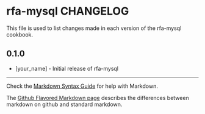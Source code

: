 rfa-mysql CHANGELOG
===================

This file is used to list changes made in each version of the rfa-mysql cookbook.

0.1.0
-----
- [your_name] - Initial release of rfa-mysql

- - -
Check the [Markdown Syntax Guide](http://daringfireball.net/projects/markdown/syntax) for help with Markdown.

The [Github Flavored Markdown page](http://github.github.com/github-flavored-markdown/) describes the differences between markdown on github and standard markdown.
